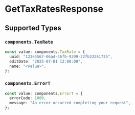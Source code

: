 # GetTaxRatesResponse


## Supported Types

### `components.TaxRate`

```typescript
const value: components.TaxRate = {
  uuid: "123e4567-06a4-46fb-9209-22fb2326173b",
  editDate: "2025-07-01 12:00:00",
  name: "<value>",
};
```

### `components.ErrorT`

```typescript
const value: components.ErrorT = {
  errorCode: 1000,
  message: "An error occurred completing your request",
};
```

